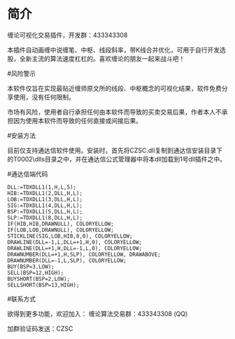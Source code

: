 # 简介

缠论可视化交易插件，开发群：433343308

本插件自动画缠中说缠笔、中枢、线段斜率，带K线合并优化，可用于自行开发选股，全新主流的算法速度杠杠的。喜欢缠论的朋友一起来战斗吧！

#风险警示

本软件仅旨在实现最贴近缠师原文所的线段、中枢概念的可视化结果，软件免费分享使用，没有任何限制。

市场有风险，使用者自行承担任何由本软件而导致的买卖交易后果，作者本人不承担因为使用本软件而导致的任何直接或间接后果。

#安装方法

目前仅支持通达信软件使用。安装时，首先将CZSC.dll复制到通达信安装目录下的T0002\dlls目录之中，并在通达信公式管理器中将本dll加载到1号dll插件之中。

#通达信端代码

```text
DLL:=TDXDLL1(1,H,L,5);
HIB:=TDXDLL1(2,DLL,H,L);
LOB:=TDXDLL1(3,DLL,H,L);
SIG:=TDXDLL1(4,DLL,H,L);
BSP:=TDXDLL1(5,DLL,H,L);
SLP:=TDXDLL1(8,DLL,H,L);
IF(HIB,HIB,DRAWNULL), COLORYELLOW;
IF(LOB,LOB,DRAWNULL), COLORYELLOW;
STICKLINE(SIG,LOB,HIB,0,0), COLORYELLOW;
DRAWLINE(DLL=-1,L,DLL=+1,H,0), COLORYELLOW;
DRAWLINE(DLL=+1,H,DLL=-1,L,0), COLORYELLOW;
DRAWNUMBER(DLL=+1,H,SLP), COLORYELLOW, DRAWABOVE;
DRAWNUMBER(DLL=-1,L,SLP), COLORYELLOW;
BUY(BSP=3,LOW);
SELL(BSP=12,HIGH);
BUYSHORT(BSP=2,LOW);
SELLSHORT(BSP=13,HIGH);
```

#联系方式

欲得到更多功能，欢迎加入：
缠论算法交易群：433343308 (QQ)

加群验证码发送：CZSC
